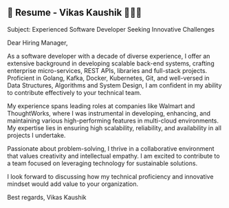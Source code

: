 ## 💼 Resume - Vikas Kaushik 👨🏻‍💻

Subject: Experienced Software Developer Seeking Innovative Challenges

Dear Hiring Manager,

As a software developer with a decade of diverse experience, I offer an extensive background in developing scalable back-end systems, crafting enterprise micro-services, REST APIs, libraries and full-stack projects. Proficient in Golang, Kafka, Docker, Kubernetes, Git, and well-versed in Data Structures, Algorithms and System Design, I am confident in my ability to contribute effectively to your technical team.

My experience spans leading roles at companies like Walmart and ThoughtWorks, where I was instrumental in developing, enhancing, and maintaining various high-performing features in multi-cloud environments. My expertise lies in ensuring high scalability, reliability, and availability in all projects I undertake.

Passionate about problem-solving, I thrive in a collaborative environment that values creativity and intellectual empathy. I am excited to contribute to a team focused on leveraging technology for sustainable solutions.

I look forward to discussing how my technical proficiency and innovative mindset would add value to your organization.

Best regards,
Vikas Kaushik

